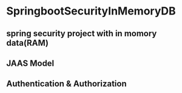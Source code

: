 # SpringbootSecurityInMemoryDB
## spring security project with in momory data(RAM)
## JAAS Model
## Authentication & Authorization

